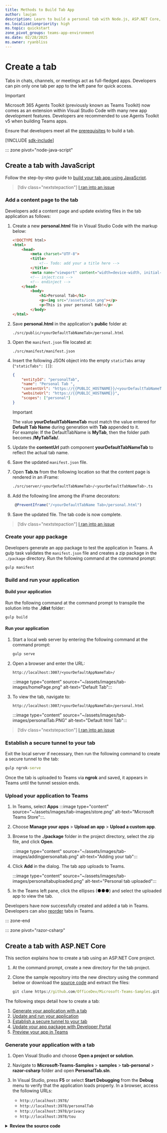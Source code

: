 ```yaml
---
title: Methods to Build Tab App
author: laujan
description: Learn to build a personal tab with Node.js, ASP.NET Core, or ASP.NET Core MVC, extending it to support group chats, channels, meetings, and offline access.
ms.localizationpriority: high
ms.topic: quickstart
zone_pivot_groups: teams-app-environment
ms.date: 02/28/2025
ms.owner: ryanbliss
---
```


# Create a tab

Tabs in chats, channels, or meetings act as full-fledged apps. Developers can pin only one tab per app to the left pane for quick access.

> [!IMPORTANT]
>
> Microsoft 365 Agents Toolkit (previously known as Teams Toolkit) now comes as an extension within Visual Studio Code with many new app development features. Developers are recommended to use Agents Toolkit v5 when building Teams apps.

Ensure that developers meet all the [prerequisites](~/tabs/how-to/tab-requirements.md) to build a tab.

[!INCLUDE [sdk-include](~/includes/sdk-include.md)]

::: zone pivot="node-java-script"

## Create a tab with JavaScript

Follow the step-by-step guide to [build your tab app using JavaScript](../../sbs-gs-javascript.yml).

<!--
1. At the command prompt, install the [Yeoman](https://yeoman.io/) and [gulp-cli](https://www.npmjs.com/package/gulp-cli) packages by entering the following command after installing Node.js:

    ```cmd
    npm install yo gulp-cli --global
    ```

1. At the command prompt, install the Microsoft Teams app generator by entering the following command:

    ```cmd
    npm install generator-teams --global
    ```

The following steps explain how to create a tab:

1. [Generate your application with a tab](#generate-your-application-with-a-tab)
1. [Add a content page to the tab](#add-a-content-page-to-the-tab)
1. [Create your app package](#create-your-app-package)
1. [Build and run your application](#build-and-run-your-application)
1. [Establish a secure tunnel to your tab](#establish-a-secure-tunnel-to-your-tab)
1. [Upload your application to Teams](#upload-your-application-to-teams)

### Generate your application with a tab

1. At the command prompt, create a new directory for the tab.

1. In the new directory, run the Teams app generator with:

    ```cmd
    yo teams
    ```

1. Provide values to the prompted questions. The generator uses these answers to update the `manifest.json` file.

    :::image type="content" source="~/assets/images/tab-images/teamsTabScreenshot.PNG" alt-text="Teams generator":::

    <details>
    <summary><b>Series of questions to update your manifest.json file</b></summary>

    * **What is your solution name?**

      The solution name sets the project name. Developers can accept the suggested name by selecting **Enter**.

    * **Where do you want to place the files?**

      Developers are already in the project directory. Select **Enter**.

    * **Title of your Microsoft Teams app project?**

      This sets the app package name and appears in the manifest and description. Developers can enter a custom title or press **Enter** to accept the default.

    * **Your (company) name? (max 32 characters)**

      This name appears in the manifest. Enter a company name or press **Enter** to accept the default.

    * **Which manifest version would you like to use?**

      Developers select the default schema.

    * **Quick scaffolding? (Y/n)**

      The default is yes; developers can enter **n** to specify a Microsoft Partner ID.

    * **Enter your Microsoft Partner Id, if you've one? (Leave blank to skip)**

      This field is optional and used only when already part of the [Microsoft Cloud Partner Program](https://partner.microsoft.com).

    * **What do you want to add to your project?**

      Select **( * ) A Tab**.

    * **The URL where you will host this solution?**

      The generator suggests an Azure website URL by default. For local testing, the URL need not be valid.

    * **Would you like show a loading indicator when your app/tab loads?**

      Choose not to include a loading indicator. Press **n** when prompted.

    * **Would you like personal apps to be rendered without a tab header-bar?**

      Choose not to remove the tab header-bar. Press **n** for the default.

    * **Would you like to include Test framework and initial tests? (y/N)**

      Developers choose no by pressing **n**.

    * **Would you like to include ESLint support? (y/N)**

      Choose no by pressing **n**.

    * **Would you like to use Azure Applications Insights for telemetry? (y/N)**

      Choose no by pressing **n**.

    * **Default Tab Name (max 16 characters)?**

      Provide a name for the tab. This value is used throughout the project as a file or URL path component.

    * **What kind of Tab would you like to create?**

      Use the arrow keys to select **Personal (static)**.

    * **Do you require Microsoft Entra Single-Sign-On support for the tab?**

      Choose not to include Microsoft Entra Single-Sign-On support by entering **n**.
    > [!NOTE]
    > In a tab, the home page appears only when the user navigates back using the back button. The tab does not retain previous state by design.
    </details>

-->

> [!div class="nextstepaction"]
> [I ran into an issue](https://github.com/MicrosoftDocs/msteams-docs/issues/new?template=Doc-Feedback.yaml&title=%5BI+ran+into+an+Issue%5D+Create+a+tab+with+JavaScript&author=%40laujan&pageUrl=https%3A%2F%2Flearn.microsoft.com%2Fen-us%2Fmicrosoftteams%2Fplatform%2Ftabs%2Fhow-to%2Fcreate-personal-tab%3Ftabs%3Dvs%26pivots%3Dnode-java-script%23create-a-tab-with-javascript&contentSourceUrl=https%3A%2F%2Fgithub.com%2FMicrosoftDocs%2Fmsteams-docs%2Fblob%2Fmain%2Fmsteams-platform%2Ftabs%2Fhow-to%2Fcreate-personal-tab.md&platformId=7b2eedc9-c3ef-d30c-e8e1-e6d80e341b11&documentVersionIndependentId=6d43a761-19e0-541e-ba06-170099411ac1&metadata=*+ID%3A+61f5ca59-ab3e-b7ef-d3bc-55a88a362abf+%0A*+Service%3A+**msteams**)

### Add a content page to the tab

Developers add a content page and update existing files in the tab application as follows:

1. Create a new **personal.html** file in Visual Studio Code with the markup below:

    ```html
    <!DOCTYPE html>
    <html>
        <head>
            <meta charset="UTF-8">
            <title>
                <!-- Todo: add your a title here -->
            </title>
            <meta name="viewport" content="width=device-width, initial-scale=1.0">
            <!-- inject:css -->
            <!-- endinject -->
        </head>
            <body>
                <h1>Personal Tab</h1>
                <p><img src="/assets/icon.png"></p>
                <p>This is your personal tab!</p>
            </body>
    </html>
    ```

1. Save **personal.html** in the application's **public** folder at:

    ```
    ./src/public/<yourDefaultTabNameTab>/personal.html
    ```

1. Open the `manifest.json` file located at:

    ```
    ./src/manifest/manifest.json
    ```

1. Insert the following JSON object into the empty `staticTabs` array (`"staticTabs": []`):

    ```json
    {
        "entityId": "personalTab",
        "name": "Personal Tab ",
        "contentUrl": "https://{{PUBLIC_HOSTNAME}}/<yourDefaultTabNameTab>/personal.html",
        "websiteUrl": "https://{{PUBLIC_HOSTNAME}}",
        "scopes": ["personal"]
    }
    ```

    > [!IMPORTANT]
    > The value **yourDefaultTabNameTab** must match the value entered for **Default Tab Name** during generation with **Tab** appended to it.  
    > For example: If the DefaultTabName is **MyTab**, then the folder path becomes **/MyTabTab/**.

1. Update the **contentUrl** path component **yourDefaultTabNameTab** to reflect the actual tab name.

1. Save the updated `manifest.json` file.

1. Open **Tab.ts** from the following location so that the content page is rendered in an iFrame:

    ```bash
    ./src/server/<yourDefaultTabNameTab>/<yourDefaultTabNameTab>.ts
    ```

1. Add the following line among the iFrame decorators:

    ```typescript
     @PreventIframe("/<yourDefaultTabName Tab>/personal.html")
    ```

1. Save the updated file. The tab code is now complete.

> [!div class="nextstepaction"]
> [I ran into an issue](https://github.com/MicrosoftDocs/msteams-docs/issues/new?template=Doc-Feedback.yaml&title=%5BI+ran+into+an+issue%5D+Add+a+content+page+to+the+tab&author=%40laujan&pageUrl=https%3A%2F%2Flearn.microsoft.com%2Fen-us%2Fmicrosoftteams%2Fplatform%2Ftabs%2Fhow-to%2Fcreate-personal-tab%3Fbranch%3Dpr-en-us-12027%26tabs%3Dvs%26pivots%3Dnode-java-script%23add-a-content-page-to-the-tab&contentSourceUrl=https%3A%2F%2Fgithub.com%2FMicrosoftDocs%2Fmsteams-docs%2Fblob%2Fmain%2Fmsteams-platform%2Ftabs%2Fhow-to%2Fcreate-personal-tab.md&platformId=7b2eedc9-c3ef-d30c-e8e1-e6d80e341b11&documentVersionIndependentId=6d43a761-19e0-541e-ba06-170099411ac1&metadata=*+ID%3A+61f5ca59-ab3e-b7ef-d3bc-55a88a362abf+%0A*+Service%3A+**msteams**)

### Create your app package

Developers generate an app package to test the application in Teams. A gulp task validates the `manifest.json` file and creates a zip package in the `./package` directory. Run the following command at the command prompt:

    gulp manifest

### Build and run your application

#### Build your application

Run the following command at the command prompt to transpile the solution into the **./dist** folder:

```cmd
gulp build
```

#### Run your application

1. Start a local web server by entering the following command at the command prompt:

    ```cmd
    gulp serve
    ```

1. Open a browser and enter the URL:

    ```
    http://localhost:3007/<yourDefaultAppNameTab>/
    ```

    :::image type="content" source="~/assets/images/tab-images/homePage.png" alt-text="Default Tab":::

1. To view the tab, navigate to:

    ```
    http://localhost:3007/<yourDefaultAppNameTab>/personal.html
    ```

    :::image type="content" source="~/assets/images/tab-images/personalTab.PNG" alt-text="Default html Tab":::

> [!div class="nextstepaction"]
> [I ran into an issue](https://github.com/MicrosoftDocs/msteams-docs/issues/new?template=Doc-Feedback.yaml&title=%5BI+ran+into+an+issue%5D+Build+and+run+your+application&author=%40laujan&pageUrl=https%3A%2F%2Flearn.microsoft.com%2Fen-us%2Fmicrosoftteams%2Fplatform%2Ftabs%2Fhow-to%2Fcreate-personal-tab%3Fbranch%3Dpr-en-us-12027%26tabs%3Dvs%26pivots%3Dnode-java-script%23build-and-run-your-application&contentSourceUrl=https%3A%2F%2Fgithub.com%2FMicrosoftDocs%2Fmsteams-docs%2Fblob%2Fmain%2Fmsteams-platform%2Ftabs%2Fhow-to%2Fcreate-personal-tab.md&platformId=7b2eedc9-c3ef-d30c-e8e1-e6d80e341b11&documentVersionIndependentId=6d43a761-19e0-541e-ba06-170099411ac1&metadata=*+ID%3A+61f5ca59-ab3e-b7ef-d3bc-55a88a362abf+%0A*+Service%3A+**msteams**)

### Establish a secure tunnel to your tab

Exit the local server if necessary, then run the following command to create a secure tunnel to the tab:

```cmd
gulp ngrok-serve
```

Once the tab is uploaded to Teams via **ngrok** and saved, it appears in Teams until the tunnel session ends.

### Upload your application to Teams

1. In Teams, select **Apps**  :::image type="content" source="~/assets/images/tab-images/store.png" alt-text="Microsoft Teams Store":::.
1. Choose **Manage your apps** > **Upload an app** > **Upload a custom app**.
1. Browse to the **./package** folder in the project directory, select the zip file, and click **Open**.

    :::image type="content" source="~/assets/images/tab-images/addingpersonaltab.png" alt-text="Adding your tab":::

1. Click **Add** in the dialog. The tab app uploads to Teams.

    :::image type="content" source="~/assets/images/tab-images/personaltabuploaded.png" alt-text="Personal tab uploaded":::

1. In the Teams left pane, click the ellipses (&#x25CF;&#x25CF;&#x25CF;) and select the uploaded app to view the tab.

Developers have now successfully created and added a tab in Teams. Developers can also [reorder](#reorder-tabs) tabs in Teams.

::: zone-end

::: zone pivot="razor-csharp"

## Create a tab with ASP.NET Core

This section explains how to create a tab using an ASP.NET Core project.

1. At the command prompt, create a new directory for the tab project.

1. Clone the sample repository into the new directory using the command below or download the [source code](https://github.com/OfficeDev/Microsoft-Teams-Samples) and extract the files:

    ```cmd
    git clone https://github.com/OfficeDev/Microsoft-Teams-Samples.git
    ```

The following steps detail how to create a tab:

1. [Generate your application with a tab](#generate-your-application-with-a-tab-1)
1. [Update and run your application](#update-and-run-your-application)
1. [Establish a secure tunnel to your tab](#establish-a-secure-tunnel-to-your-tab-1)
1. [Update your app package with Developer Portal](#update-your-app-package-with-developer-portal)
1. [Preview your app in Teams](#preview-your-app-in-teams)

### Generate your application with a tab

1. Open Visual Studio and choose **Open a project or solution**.

1. Navigate to **Microsoft-Teams-Samples** > **samples** > **tab-personal** > **razor-csharp** folder and open **PersonalTab.sln**.

1. In Visual Studio, press **F5** or select **Start Debugging** from the **Debug** menu to verify that the application loads properly. In a browser, access the following URLs:

    * `http://localhost:3978/`
    * `http://localhost:3978/personalTab`
    * `http://localhost:3978/privacy`
    * `http://localhost:3978/tou`

<details>
<summary><b>Review the source code</b></summary>

#### Startup.cs

The project starts from an ASP.NET Core 3.1 empty template with the **Advanced - Configure for HTTPS** option selected. The MVC services register in the `ConfigureServices()` method using dependency injection. The template does not serve static content by default, so the static files middleware is added in the `Configure()` method as follows:

```csharp
public void ConfigureServices(IServiceCollection services)
  {
      services.AddMvc().SetCompatibilityVersion(CompatibilityVersion.Version_2_2);
  }
public void Configure(IApplicationBuilder app)
  {
    app.UseStaticFiles();
    app.UseMvc();
  }
```

#### wwwroot folder

In ASP.NET Core, the web root folder stores static files.

#### Index.cshtml

Files named **Index** serve as the default home page when a browser URL points to the site root.

#### AppManifest folder

This folder contains the required app package files:

* A full color icon (192 x 192 pixels).
* A transparent outline icon (32 x 32 pixels).
* A `manifest.json` file detailing app attributes.

These files must be zipped into an app package for uploading to Teams. Teams loads the `contentUrl` specified in the manifest and embeds it in an <iframe>.

#### .csproj

In Visual Studio Solution Explorer, right-click the project and select **Edit Project File**. The code at the file end creates and updates a zip folder when the application builds:

```xml
<PropertyGroup>
    <PostBuildEvent>powershell.exe Compress-Archive -Path \"$(ProjectDir)AppManifest\*\" -DestinationPath \"$(TargetDir)tab.zip\" -Force</PostBuildEvent>
  </PropertyGroup>

  <ItemGroup>
    <EmbeddedResource Include="AppManifest\icon-outline.png">
      <CopyToOutputDirectory>Always</CopyToOutputDirectory>
    </EmbeddedResource>
    <EmbeddedResource Include="AppManifest\icon-color.png">
      <CopyToOutputDirectory>Always</CopyToOutputDirectory>
    </EmbeddedResource>
    <EmbeddedResource Include="AppManifest\manifest.json">
      <CopyToOutputDirectory>Always</CopyToOutputDirectory>
    </EmbeddedResource>
  </ItemGroup>
```

</details>

> [!div class="nextstepaction"]
> [I ran into an issue](https://github.com/MicrosoftDocs/msteams-docs/issues/new?template=Doc-Feedback.yaml&title=%5BI+ran+into+an+issue%5D+Generate+your+application+with+a+tab&pageUrl=https%3A%2F%2Flearn.microsoft.com%2Fen-us%2Fmicrosoftteams%2Fplatform%2Ftabs%2Fhow-to%2Fcreate-personal-tab%3Ftabs%3Dvs%26pivots%3Drazor-csharp%23generate-your-application-with-a-tab-1&contentSourceUrl=https%3A%2F%2Fgithub.com%2FMicrosoftDocs%2Fmsteams-docs%2Fblob%2Fmain%2Fmsteams-platform%2Ftabs%2Fhow-to%2Fcreate-personal-tab.md&documentVersionIndependentId=6d43a761-19e0-541e-ba06-170099411ac1&author=surbhigupta&platformId=7b2eedc9-c3ef-d30c-e8e1-e6d80e341b11&metadata=*%2BID%253A%2Be473e1f3-69f5-bcfa-bcab-54b098b59c80%2B%250A*%2BService%253A%2B**msteams**)

### Update and run your application

1. In Visual Studio Solution Explorer, navigate to the **Pages** > **Shared** folder and open **_Layout.cshtml**. Add the following lines within the `<head>` tags:

    ```HTML
    <script src="https://ajax.aspnetcdn.com/ajax/jQuery/jquery-3.4.1.min.js"></script>
    <script src="https://res.cdn.office.net/teams-js/2.0.0/js/MicrosoftTeams.min.js" integrity="sha384-QtTBFeFlfRDZBfwHJHYQp7MdLJ2C3sfAEB1Qpy+YblvjavBye+q87TELpTnvlXw4" crossorigin="anonymous"></script>
    ```

1. Open **PersonalTab.cshtml** from the **Pages** folder and add `microsoftTeams.app.initialize()` within the `<script>` tags.

1. Save all changes.

1. Press **F5** or select **Start Debugging** from the **Debug** menu in Visual Studio.

> [!div class="nextstepaction"]
> [I ran into an issue](https://github.com/MicrosoftDocs/msteams-docs/issues/new?template=Doc-Feedback.yaml&title=%5BI+ran+into+an+issue%5D+Update+and+run+your+application&pageUrl=https%3A%2F%2Flearn.microsoft.com%2Fen-us%2Fmicrosoftteams%2Fplatform%2Ftabs%2Fhow-to%2Fcreate-personal-tab%3Ftabs%3Dvs%26pivots%3Drazor-csharp%23update-and-run-your-application&contentSourceUrl=https%3A%2F%2Fgithub.com%2FMicrosoftDocs%2Fmsteams-docs%2Fblob%2Fmain%2Fmsteams-platform%2Ftabs%2Fhow-to%2Fcreate-personal-tab.md&documentVersionIndependentId=6d43a761-19e0-541e-ba06-170099411ac1&author=surbhigupta&platformId=7b2eedc9-c3ef-d30c-e8e1-e6d80e341b11&metadata=*%2BID%253A%2Be473e1f3-69f5-bcfa-bcab-54b098b59c80%2B%250A*%2BService%253A%2B**msteams**)

### Establish a secure tunnel to your tab

In the project root, run the following command to set up a secure tunnel:

```cmd
ngrok http 3978 --host-header=localhost
```

### Update your app package with Developer Portal

1. Visit [**Developer portal**](https://dev.teams.microsoft.com/home).

1. Under **Apps**, select **Import app**.

1. The app package is named `tab.zip` and is located at:

    ```
    /bin/Debug/netcoreapp3.1/tab.zip
    ```

1. Select `tab.zip` and open it in Developer Portal.

1. A default **App ID** populates under **Basic information**.

1. Enter a Short and Long description in **Descriptions**.

1. Under **Developer Information**, fill in the required details. For **Website (must be a valid HTTPS URL)**, supply the ngrok HTTPS URL.

1. In **App URLs**, update the Privacy policy to `https://<yourngrokurl>/privacy` and Terms of use to `https://<yourngrokurl>/tou`, then click **Save**.

1. Under **App features**, select **Personal app** > **Create your first personal app tab**. Enter the tab name and update the **Content URL** with `https://<yourngrokurl>/personalTab`. Leave the Website URL blank, select **Context** as personalTab from the dropdown, and confirm.

1. Click **Save**.

1. In the Domains section, include the ngrok URL without the HTTPS prefix (i.e. `<yourngrokurl>.ngrok.io`).

> [!div class="nextstepaction"]
> [I ran into an issue](https://github.com/MicrosoftDocs/msteams-docs/issues/new?template=Doc-Feedback.yaml&title=%5BI+ran+into+an+issue%5D+Update+your+app+package+with+Developer+Portal&pageUrl=https%3A%2F%2Flearn.microsoft.com%2Fen-us%2Fmicrosoftteams%2Fplatform%2Ftabs%2Fhow-to%2Fcreate-personal-tab%3Ftabs%3Dvs%26pivots%3Drazor-csharp%23update-your-app-package-with-developer-portal&contentSourceUrl=https%3A%2F%2Fgithub.com%2FMicrosoftDocs%2Fmsteams-docs%2Fblob%2Fmain%2Fmsteams-platform%2Ftabs%2Fhow-to%2Fcreate-personal-tab.md&documentVersionIndependentId=6d43a761-19e0-541e-ba06-170099411ac1&author=surbhigupta&platformId=7b2eedc9-c3ef-d30c-e8e1-e6d80e341b11&metadata=*%2BID%253A%2Be473e1f3-69f5-bcfa-bcab-54b098b59c80%2B%250A*%2BService%253A%2B**msteams**)

### Preview your app in Teams

1. In Developer Portal, select **Preview in Teams**. Developer Portal confirms that the custom app has uploaded successfully, and the app's **Add** page appears in Teams.

1. Click **Add** to load the tab in Teams. The tab becomes available in Teams.

    :::image type="content" source="~/assets/images/tab-images/personaltabaspnetuploaded.png" alt-text="Default Tab":::

Developers have now built and deployed a Teams tab with ASP.NET Core.

::: zone-end

::: zone pivot="mvc-csharp"

## Create a tab with ASP.NET Core MVC

This section explains how to build a tab using an ASP.NET Core MVC project.

1. At the command prompt, create a new directory for the tab project.

1. Clone the sample repository into the new directory using the command below or download the [source code](https://github.com/OfficeDev/Microsoft-Teams-Samples) and extract the files:

    ```cmd
    git clone https://github.com/OfficeDev/Microsoft-Teams-Samples.git
    ```

The following steps explain how to create a tab:

1. [Generate your application with a tab](#generate-your-application-with-a-tab)
1. [Update and run application](#update-and-run-your-application-1)
1. [Establish a secure tunnel to your tab](#establish-a-secure-tunnel-to-your-tab-2)
1. [Update your app package with Developer Portal](#update-your-app-package-with-developer-portal-1)
1. [Preview your app in Teams](#preview-your-app-in-teams-1)

### Generate your application with a tab

1. Open Visual Studio and choose **Open a project or solution**.

1. Navigate to **Microsoft-Teams-Samples** > **samples** > **tab-personal** > **mvc-csharp** folder and open **PersonalTabMVC.sln**.

1. In Visual Studio, press **F5** or select **Start Debugging** from the **Debug** menu to ensure the application loads properly. Access the following URLs in a browser:

    * `http://localhost:3978`
    * `http://localhost:3978/personalTab`
    * `http://localhost:3978/privacy`
    * `http://localhost:3978/tou`

<details>
<summary><b>Review the source code</b></summary>

#### Startup.cs

This ASP.NET Core project starts from an empty template with HTTPS configured. The MVC services register in the `ConfigureServices()` method by dependency injection. Static files are made available by adding middleware in the `Configure()` method:

``` csharp
public void ConfigureServices(IServiceCollection services)
  {
    services.AddMvc().SetCompatibilityVersion(CompatibilityVersion.Version_2_2);
  }
public void Configure(IApplicationBuilder app)
  {
    app.UseStaticFiles();
    app.UseMvc();
  }
```

#### wwwroot folder

ASP.NET Core uses the **wwwroot** folder for static files.

#### AppManifest folder

This folder contains the required packaging files for the app:

* A full color icon (192 x 192 pixels).
* A transparent outline icon (32 x 32 pixels).
* A `manifest.json` file with app metadata.

These files are zipped for uploading the tab to Teams. Teams loads the `contentUrl` from the manifest within an iFrame.

#### .csproj

Within Visual Studio Solution Explorer, right-click the project and select **Edit Project File**. The following code creates and updates the zip package during the build:

``` xml
<PropertyGroup>
    <PostBuildEvent>powershell.exe Compress-Archive -Path \"$(ProjectDir)AppManifest\*\" -DestinationPath \"$(TargetDir)tab.zip\" -Force</PostBuildEvent>
  </PropertyGroup>

  <ItemGroup>
    <EmbeddedResource Include="AppManifest\icon-outline.png">
      <CopyToOutputDirectory>Always</CopyToOutputDirectory>
    </EmbeddedResource>
    <EmbeddedResource Include="AppManifest\icon-color.png">
      <CopyToOutputDirectory>Always</CopyToOutputDirectory>
    </EmbeddedResource>
    <EmbeddedResource Include="AppManifest\manifest.json">
      <CopyToOutputDirectory>Always</CopyToOutputDirectory>
    </EmbeddedResource>
  </ItemGroup>
```

#### Models

The file **PersonalTab.cs** contains a message object and methods that are called from **PersonalTabController** when a button is clicked in the **PersonalTab** view.

#### Views

Views manage the user interface:

* Home: ASP.NET Core uses files named **Index** as the default home page.
* Shared: The partial view **_Layout.cshtml** provides the overall page structure and references the Teams Library.

#### Controllers

Controllers use the `ViewBag` to pass values dynamically to the Views.

</details>

> [!div class="nextstepaction"]
> [I ran into an issue](https://github.com/MicrosoftDocs/msteams-docs/issues/new?template=Doc-Feedback.yaml&title=%5BI+ran+into+an+issue%5D+Generate+your+application+with+a+tab&pageUrl=https%3A%2F%2Flearn.microsoft.com%2Fen-us%2Fmicrosoftteams%2Fplatform%2Ftabs%2Fhow-to%2Fcreate-personal-tab%3Ftabs%3Dvs%26pivots%3Drazor-csharp%23generate-your-application-with-a-tab&contentSourceUrl=https%3A%2F%2Fgithub.com%2FMicrosoftDocs%2Fmsteams-docs%2Fblob%2Fmain%2Fmsteams-platform%2Ftabs%2Fhow-to%2Fcreate-personal-tab.md&documentVersionIndependentId=6d43a761-19e0-541e-ba06-170099411ac1&author=surbhigupta&platformId=7b2eedc9-c3ef-d30c-e8e1-e6d80e341b11&metadata=*%2BID%253A%2Be473e1f3-69f5-bcfa-bcab-54b098b59c80%2B%250A*%2BService%253A%2B**msteams**)

### Update and run your application

1. In Visual Studio Solution Explorer, navigate to **Views** > **Shared** folder and open **_Layout.cshtml**. Add the following lines within the `<head>` tags:

    ```HTML
    <script src="https://ajax.aspnetcdn.com/ajax/jQuery/jquery-3.4.1.min.js"></script>
    <script src="https://res.cdn.office.net/teams-js/2.0.0/js/MicrosoftTeams.min.js" integrity="sha384-QtTBFeFlfRDZBfwHJHYQp7MdLJ2C3sfAEB1Qpy+YblvjavBye+q87TELpTnvlXw4" crossorigin="anonymous"></script>
    ```

1. Open **PersonalTab.cshtml** from the **Views** > **PersonalTab** folder and insert `microsoftTeams.app.initialize()` inside the `<script>` tags.

1. Save all changes.

1. Press **F5** or select **Start Debugging** from the **Debug** menu to launch the app.

> [!div class="nextstepaction"]
> [I ran into an issue](https://github.com/MicrosoftDocs/msteams-docs/issues/new?template=Doc-Feedback.yaml&title=%5BI+ran+into+an+issue%5D+Update+and+run+your+application&pageUrl=https%3A%2F%2Flearn.microsoft.com%2Fen-us%2Fmicrosoftteams%2Fplatform%2Ftabs%2Fhow-to%2Fcreate-personal-tab%3Ftabs%3Dvs%26pivots%3Drazor-csharp%23update-and-run-your-application&contentSourceUrl=https%3A%2F%2Fgithub.com%2FMicrosoftDocs%2Fmsteams-docs%2Fblob%2Fmain%2Fmsteams-platform%2Ftabs%2Fhow-to%2Fcreate-personal-tab.md&documentVersionIndependentId=6d43a761-19e0-541e-ba06-170099411ac1&author=surbhigupta&platformId=7b2eedc9-c3ef-d30c-e8e1-e6d80e341b11&metadata=*%2BID%253A%2Be473e1f3-69f5-bcfa-bcab-54b098b59c80%2B%250A*%2BService%253A%2B**msteams**)

### Establish a secure tunnel to your tab

In the project root, run the command below to create a secure tunnel:

```cmd
ngrok http 3978 --host-header=localhost
```

### Update your app package with Developer Portal

1. Visit [**Developer portal**](https://dev.teams.microsoft.com/home).

1. Under **Apps**, select **Import app**.

1. The app package file is **tab.zip** and is located at:

    ```
    /bin/Debug/netcoreapp3.1/tab.zip
    ```

1. Select **tab.zip** and open it in Developer Portal.

1. A default **App ID** appears in the **Basic information** section.

1. Enter Short and Long descriptions under **Descriptions**.

1. Under **Developer information**, fill in the required details. For the **Website (must be a valid HTTPS URL)** field, enter the ngrok HTTPS URL.

1. In **App URLs**, update the Privacy policy to `https://<yourngrokurl>/privacy` and Terms of use to `https://<yourngrokurl>/tou`, then click **Save**.

1. Under **App features**, select **Personal app** > **Create your first personal app tab**. Enter the tab name and update the **Content URL** with `https://<yourngrokurl>/personalTab`. Leave the Website URL blank, select **Context** as personalTab from the dropdown, and confirm.

1. Click **Save**.

1. In the Domains section, include the ngrok URL without the HTTPS prefix (i.e. `<yourngrokurl>.ngrok.io`).

> [!div class="nextstepaction"]
> [I ran into an issue](https://github.com/MicrosoftDocs/msteams-docs/issues/new?template=Doc-Feedback.yaml&title=%5BI+ran+into+an+issue%5D+Update+your+app+package+with+Developer+Portal&pageUrl=https%3A%2F%2Flearn.microsoft.com%2Fen-us%2Fmicrosoftteams%2Fplatform%2Ftabs%2Fhow-to%2Fcreate-personal-tab%3Ftabs%3Dvs%26pivots%3Dmvc-csharp%23update-your-app-package-with-developer-portal-1&contentSourceUrl=https%3A%2F%2Fgithub.com%2FMicrosoftDocs%2Fmsteams-docs%2Fblob%2Fmain%2Fmsteams-platform%2Ftabs%2Fhow-to%2Fcreate-personal-tab.md&documentVersionIndependentId=6d43a761-19e0-541e-ba06-170099411ac1&author=surbhigupta&platformId=7b2eedc9-c3ef-d30c-e8e1-e6d80e341b11&metadata=*%2BID%253A%2Be473e1f3-69f5-bcfa-bcab-54b098b59c80%2B%250A*%2BService%253A%2B**msteams**)

### Preview your app in Teams

1. In Developer Portal, select **Preview in Teams**. Developer Portal confirms that the custom app uploaded successfully. The **Add** page appears.

1. Click **Add** to load the app in Teams.

1. Choose **Open** to launch the tab in personal scope.

    :::image type="content" source="~/assets/images/tab-images/personaltabaspnetmvccoreuploaded.png" alt-text="Personal tab":::
  
Developers have now built and deployed a Teams tab with ASP.NET Core MVC. They can also [reorder](#reorder-tabs) tabs in Teams.

::: zone-end

::: zone pivot="blazor-app"

Blazor lets developers build interactive web UIs using C# instead of JavaScript. This method shows how to create a tab app and a bot app with Blazor using the latest version of Visual Studio.

:::image type="content" source="~/assets/images/toolkit-v2/blazor/your-blazor-helloworld-app.png" alt-text="Screenshot of the Blazor app displaying the tab, Bot, and Message Extension output after the step-by-step Blazor guide is successfully completed.":::

> [!NOTE]
> Agents Toolkit does not support the message extension capability.

Below is a list of essential tools for building and deploying the app:

| &nbsp;    | Install   | For using... |
| --- | --- | --- |
| **Required** | &nbsp; | &nbsp; |
| &nbsp; | [Visual Studio version 17.2.0 preview 2.1](https://visualstudio.microsoft.com/thank-you-downloading-visual-studio/?sku=enterprise&ch=pre&rel=17)|  Select Visual Studio Enterprise 2022 Preview (version 17.2.0 preview 2.1). |
| &nbsp; | [Microsoft Teams](https://www.microsoft.com/microsoft-teams/download-app) | Microsoft Teams facilitates collaboration through chat, meetings, and calls in one place. |
| &nbsp; | [Microsoft Edge](https://www.microsoft.com/edge/) (recommended) or [Google Chrome](https://www.google.com/chrome/) | Use a browser with developer tools. |

## Prepare development environment

After installing the required tools, set up the development environment for a smooth experience.

### Install Agents Toolkit

Agents Toolkit simplifies the development process. It provisions and deploys cloud resources, publishes the app to Teams Store, and simplifies many tasks. Developers can use Agents Toolkit with Visual Studio or as a Command Line Interface.

# [Latest version of the Visual Studio](#tab/vs)

Developers can use the latest Visual Studio to develop Teams apps with Blazor Server in .NET.

To install the Agents Toolkit extension:

1. Download the latest Visual Studio.

1. Open the Visual Studio installer file from the download folder.

1. In Visual Studio Installer, click **Continue** to start the installation.

    :::image type="content" source="../../assets/images/toolkit-v2/blazor/visual-studio-installer.PNG" alt-text="Screenshot of Visual Studio Installer with continue options highlighted in red.":::

1. Under **Workloads**, select **ASP.NET and web development**.

1. Under **Installation details**, select **Microsoft 365 Agents Toolkit**.

1. Click **Install**.

    :::image type="content" source="../../assets/images/toolkit-v2/blazor-vs-preview2/vs.install.PNG" alt-text="Screenshot of Visual Studio Enterprise Preview with Asp.NET, web development, and Microsoft Teams development tools options highlighted in red.":::

Developers complete the Visual Studio installation in a few minutes.

> [!div class="nextstepaction"]
> [I ran into an issue](https://github.com/MicrosoftDocs/msteams-docs/issues/new?template=Doc-Feedback.yaml&title=%5BI+ran+into+an+issue%5D+Install+Microsoft+Agents+Toolkit+-+Latest+version+of+the+Visual+Studio&pageUrl=https%3A%2F%2Flearn.microsoft.com%2Fen-us%2Fmicrosoftteams%2Fplatform%2Ftabs%2Fhow-to%2Fcreate-personal-tab%3Ftabs%3Dvs%26pivots%3Dblazor-app%23install-microsoft-agents-toolkit&contentSourceUrl=https%3A%2F%2Fgithub.com%2FMicrosoftDocs%2Fmsteams-docs%2Fblob%2Fmain%2Fmsteams-platform%2Ftabs%2Fhow-to%2Fcreate-personal-tab.md%23latest-version-of-the-visual-studio&documentVersionIndependentId=6d43a761-19e0-541e-ba06-170099411ac1&author=surbhigupta&platformId=7b2eedc9-c3ef-d30c-e8e1-e6d80e341b11&metadata=*%2BID%253A%2Be473e1f3-69f5-bcfa-bcab-54b098b59c80%2B%250A*%2BService%253A%2B**msteams**)

# [Command line](#tab/cli)

To install Microsoft 365 Agents Toolkit CLI (previously known as TeamsFx CLI), run the following command using npm:

``` bash
npm install -g @microsoft/teamsfx-cli
```

If required by the system configuration, run the command with elevated permissions:

``` bash
sudo npm install -g --unsafe-perm @microsoft/teamsfx-cli
```

Ensure that the npm global cache is added to the PATH. This addition is typically handled by the Node.js installer.

Developers use the CLI with the `atk` command. Verify it by running:

    atk -h

> [!CAUTION]
> To run TeamsFx in PowerShell terminals, developers must enable the remote signed execution policy.

---

## Set up your Teams development tenant

A tenant serves as a container for an organization in Teams, where chats, file sharing, and meetings occur. It is also where the custom app is uploaded and tested. Verify that a tenant setup exists for development.

### Enable custom app upload

After creating the app, developers need to load the app in Teams without distributing it. This process is known as custom app upload. Sign in to a Microsoft 365 account to access this feature.

To verify if a custom app upload is allowed:

1. In the Teams client, click **Apps**.
1. Click **Manage your apps**.
1. Click **Upload an app**. If the **Upload a custom app** option is visible, custom app upload is enabled.

    :::image type="content" source="../../assets/images/toolkit-v2/blazor/upload-custom-app.PNG" alt-text="Screenshot showing the option to upload a custom app in Teams.":::

    > [!NOTE]
    > Contact the Teams administrator if the custom app upload option is missing.

### Create a free Teams developer tenant (optional)

If a Teams developer account is not available, obtain one for free by joining the Microsoft 365 developer program:

1. Visit the [Microsoft 365 developer program](https://developer.microsoft.com/microsoft-365/dev-program).
1. Click **Join Now** and follow the instructions.
1. On the welcome screen, click **Set up E5 subscription**.
1. Create an administrator account. After setup, a screen displays the new subscription.

    :::image type="content" source="../../assets/images/build-your-first-app/dev-program-subscription.PNG" alt-text="Screenshot of Microsoft 365 Developer Program displaying developer subscriptions.":::

1. Sign in to Teams using the new administrator account and verify that the **Upload a custom app** option is available.

## Get a free Azure account

To host the app or access Azure resources, developers must have an Azure subscription. [Create a free account](https://azure.microsoft.com/free/) before starting.

Developers now have all required tools and account configurations to start building the app.

## Create project workspace for your tab app

Begin Teams app development by creating the first app with tab capabilities.

:::image type="content" source="~/assets/images/toolkit-v2/blazor/your-blazor-helloworld-app1.png" alt-text="Screenshot of Blazor app showing the final output of the tab app after following the guide.":::

This tutorial guides developers through creating, running, and deploying a Teams app using .NET/Blazor.

In this page, developers learn:

1. [How to set up a new tab project with Agents Toolkit](#create-your-tab-project)
1. [About the directory structure of the app](#take-a-tour-of-the-source-code-for-teams-tab-app)

## Create your tab project

Use Agents Toolkit to create the first tab project. The toolkit guides developers through configuring the new Teams app project via a series of pages:

1. The **Create a new project** page lets developers select the project type.
1. The **Configure your new project** page accepts project details.
1. The **Create a new Teams application** page lets developers select Teams app capabilities.

**To create the tab project workspace**

1. Open the latest Visual Studio.

1. Select **Create a new project**.

   :::image type="content" source="../../assets/images/toolkit-v2/blazor/vs-select-project.png" alt-text="Screenshot of Visual Studio showing the Create a new project option highlighted in red for Blazor apps.":::

   The **Create a new project** page appears.

1. Set the project type and details:

   1. Search for **Microsoft 365** in the templates dropdown list.  
   1. Select **Microsoft 365 Agents** as the template.
   1. Click **Next**.

      :::image type="content" source="../../assets/images/toolkit-v2/blazor/vs-select-teams-app.png" alt-text="Screenshot of the Create a new project page with the Next option highlighted in red for Blazor app creation." lightbox="../../assets/images/toolkit-v2/blazor/vs-select-teams-app.png":::

      The **Configure your new project** page appears.

1. Configure the new project details:

   1. Enter a suitable project name.

      > [!NOTE]
      > The project name is automatically used as the solution name. The solution name can be changed independently without affecting the project name.

   1. Select the folder where the project workspace will be created.
   1. Optionally, enter a different solution name.
   1. Choose whether to save the project and solution in the same folder. For this tutorial, this option is not required.
   1. Click **Create**.

      :::image type="content" source="../../assets/images/toolkit-v2/blazor-vs-preview2/configure-new-project.PNG" alt-text="Screenshot of the Configure your new project page with the Create option highlighted in red." lightbox="../../assets/images/toolkit-v2/blazor-vs-preview2/configure-new-project.PNG":::

      The **Create a new Teams application** page appears.

1. Select the Teams app feature:

   1. Choose **Tab** as the app capability.
   1. Click **Create**.

      :::image type="content" source="../../assets/images/toolkit-v2/first-tab/create-tab.png" alt-text="Screenshot of the Create a new Teams application page with Tab and Create options highlighted in red.":::

   The Teams tab app is generated within seconds.

   :::image type="content" source="../../assets/images/toolkit-v2/blazor/vs-tab-app.png" alt-text="Screenshot of Visual Studio displaying tips for getting started while building the app." lightbox="../../assets/images/toolkit-v2/blazor/vs-tab-app.png":::

   <details>
   <summary>A quick recap of creating a Teams tab app.</summary>
   Watch this short recap that illustrates the process.

   :::image type="content" source="~/assets/videos/blazorapp.gif" alt-text="Graphical representation of the process of creating a Teams tab app.":::
   </details>

> [!div class="nextstepaction"]
> [I ran into an issue](https://github.com/MicrosoftDocs/msteams-docs/issues/new?template=Doc-Feedback.yaml&title=%5BI+ran+into+an+issue%5D+Create+your+tab+project&pageUrl=https%3A%2F%2Flearn.microsoft.com%2Fen-us%2Fmicrosoftteams%2Fplatform%2Ftabs%2Fhow-to%2Fcreate-personal-tab%3Ftabs%3Dvs%26pivots%3Dblazor-app%23create-your-tab-project&contentSourceUrl=https%3A%2F%2Fgithub.com%2FMicrosoftDocs%2Fmsteams-docs%2Fblob%2Fmain%2Fmsteams-platform%2Ftabs%2Fhow-to%2Fcreate-personal-tab.md&documentVersionIndependentId=6d43a761-19e0-541e-ba06-170099411ac1&author=surbhigupta&platformId=7b2eedc9-c3ef-d30c-e8e1-e6d80e341b11&metadata=*%2BID%253A%2Be473e1f3-69f5-bcfa-bcab-54b098b59c80%2B%250A*%2BService%253A%2B**msteams**)

### Take a tour of the source code for Teams tab app

After project creation, developers find the components needed to build a basic tab app. The **Solution Explorer** pane in Visual Studio displays the project directory structure.

:::image type="content" source="../../assets/images/toolkit-v2/blazor/blazor-app-solution-explorer_1.png" alt-text="Screenshot of Solution Explorer displaying components for a basic personal app.":::

Agents Toolkit scaffolds the project based on the selected capabilities. Key elements include:

| Folder name | Contents |
| --- | --- |
| App icons | Stores app icons as PNG files in `color.png` and `outline.png`. |
| `manifest.json` | Contains the app manifest for publishing via the Developer Portal for Teams (located in `Properties/manifest.json`). |
| `BackendController.cs` | Provides a backend controller (found in `Controllers/BackendController.cs`) to assist with authentication. |
| `Pages/Tab.razor` | Contains the main tab content. |
| `TeamsFx.cs` and `JS/src/index.js` | Enable initialization and communication with the Teams host. |

Developers can add backend functionality by creating additional ASP.NET Core controllers.

## Build and run your first Teams tab app

After setting up the project workspace with Agents Toolkit, build the tab project as follows:

1. In Visual Studio, select **Project** > **Microsoft 365 Agents Toolkit** > **Select Microsoft 365 Account**.

    :::image type="content" source="../../assets/images/toolkit-v2/blazor-vs-preview2/configure-msteamsapp_1.png" alt-text="Screenshot of Visual Studio showing options under Project, Agents Toolkit, and Prepare Teams App Dependencies." lightbox="../../assets/images/toolkit-v2/blazor-vs-preview2/configure-msteamsapp_1.png":::

1. Choose your Microsoft 365 account or click **Add an account** to sign in.

    :::image type="content" source="../../assets/images/toolkit-v2/m365-account_1.PNG" alt-text="Screenshot of Microsoft 365 Account sign-in with the Continue option highlighted in red.":::

1. Press **Debug** > **Start Debugging** or click **F5** to run the app in debug mode.
    <br>
    <details>
    <summary>Learn what occurs when running the app locally in the debugger.</summary>

    Developers trigger Agents Toolkit to:

    1. Register the application with Microsoft Entra ID.
    1. Register the application for Teams upload.
    1. Start the backend locally.
    1. Launch the front-end locally.
    1. Launch Teams in a web browser with instructions to upload a custom app (via the URL registered in the manifest).

    </details>

1. Install the self-signed SSL certificate for local debugging if prompted.

    :::image type="content" source="../../assets/images/toolkit-v2/blazor-vs-preview2/ssl-prompt.png" alt-text="Screenshot of a security warning with the Yes option highlighted.":::

    Teams opens in a web browser.

1. Click **Add**.

    :::image type="content" source="../../assets/images/toolkit-v2/blazor-vs-preview2/blazor-app.png" alt-text="Screenshot of the personal tab app dialog with the Add option highlighted.":::

1. Choose **Open** to launch the app in personal scope.

    :::image type="content" source="../../assets/images/toolkit-v2/blazor-vs-preview2/blazor-app-scope.png" alt-text="Screenshot of the scope selection dialog with the Open option highlighted.":::

Congratulations! The first tab app runs locally.

    :::image type="content" source="../../assets/images/toolkit-v2/blazor-vs-preview2/app-local.png" alt-text="Screenshot confirming that the first tab app runs locally.":::

1. Navigate through the page to review user details.

1. Click **Authorize** to allow the app to retrieve user details via Microsoft Graph.

    The app requests permission to display user details.

    :::image type="content" source="../../assets/images/toolkit-v2/blazor-vs-preview2/authorize-user-info.png" alt-text="Screenshot showing the authorize option in the personal tab.":::

1. Click **Accept** to grant the app access to user details.

    :::image type="content" source="../../assets/images/toolkit-v2/blazor-vs-preview2/ms-graph-permission_1.png" alt-text="Screenshot of the permissions dialog displaying app details.":::

    The user’s photograph and details appear within the **Personal Tab**.

    :::image type="content" source="../../assets/images/toolkit-v2/blazor/tab-user-info.png" alt-text="Screenshot of the personal tab displaying user information.":::

Developers can debug as with any other web application. The app also supports hot reloading when files change.

1. Stop debugging in Visual Studio.

> [!div class="nextstepaction"]
> [I ran into an issue](https://github.com/MicrosoftDocs/msteams-docs/issues/new?template=Doc-Feedback.yaml&title=%5BI+ran+into+an+issue%5D+Build+and+run+your+first+Teams+tab+app&pageUrl=https%3A%2F%2Flearn.microsoft.com%2Fen-us%2Fmicrosoftteams%2Fplatform%2Ftabs%2Fhow-to%2Fcreate-personal-tab%3Ftabs%3Dvs%26pivots%3Dblazor-app%23build-and-run-your-first-teams-tab-app&contentSourceUrl=https%3A%2F%2Fgithub.com%2FMicrosoftDocs%2Fmsteams-docs%2Fblob%2Fmain%2Fmsteams-platform%2Ftabs%2Fhow-to%2Fcreate-personal-tab.md&platformId=7b2eedc9-c3ef-d30c-e8e1-e6d80e341b11&documentVersionIndependentId=6d43a761-19e0-541e-ba06-170099411ac1&author=surbhigupta&metadata=*%2BID%253A%2Be473e1f3-69f5-bcfa-bcab-54b098b59c80%2B%250A*%2BService%253A%2B**msteams**)

## Preview your first Teams tab app

After building and running the app locally, developers can deploy the app to Azure and preview it in Teams by following these steps:

1. [Provision the tab app in the cloud](#to-provision-your-tab-app-in-the-cloud)
1. [Deploy the tab app to the cloud](#to-deploy-your-tab-app-to-cloud)
1. [Preview the tab app in Teams](#to-preview-your-tab-app-in-teams)

The next section explains how to deploy the first tab app using Agents Toolkit.

### **To provision your tab app in the cloud**

1. In Visual Studio, select **Project** > **Microsoft 365 Agents Toolkit** > **Provision in the Cloud**.

    :::image type="content" source="../../assets/images/toolkit-v2/blazor-vs-preview2/vs-build-provision_1.png" alt-text="Screenshot of Visual Studio showing the Provision in the Cloud option highlighted." lightbox="../../assets/images/toolkit-v2/blazor-vs-preview2/vs-build-provision_1.png":::

1. In the **Provision** dialog, enter the subscription and resource group details:
   1. Choose a subscription from **Subscription name**.
   1. Select or create a resource group from **Resource group**.
   1. If creating a new resource group, select a **Region**.
   1. Click **Provision**.

    :::image type="content" source="../../assets/images/toolkit-v2/blazor-vs-preview2/select-subscription.PNG" alt-text="Screenshot of the Provision dialog with New and Provision options highlighted in red." lightbox="../../assets/images/toolkit-v2/blazor-vs-preview2/select-subscription.PNG":::

   A provision warning displays.

1. Click **Provision**.

    :::image type="content" source="../../assets/images/toolkit-v2/blazor-vs-preview2/provision-warning.PNG" alt-text="Screenshot of Agents Toolkit showing a provision warning.":::

   The resource group provisions in the cloud within a few minutes.

1. After completion, click **OK**.

    :::image type="content" source="../../assets/images/toolkit-v2/provision-complete.png" alt-text="Screenshot of Agents Toolkit showing the OK option.":::

1. Click **View Provisioned Resources** to open the Azure portal.

    :::image type="content" source="../../assets/images/toolkit-v2/blazor-vs-preview2/view-resource.PNG" alt-text="Screenshot of Agents Toolkit with View Provisioned Resources highlighted.":::

1. Sign in to the Azure portal if prompted. The provisioned resource group appears.

    :::image type="content" source="../../assets/images/toolkit-v2/blazor-vs-preview2/app-dev-rg-azure.PNG" alt-text="Screenshot of the provisioned resource group (app-dev-rg) in the Azure portal.":::

Resources have now been provisioned in the Azure portal.

> [!div class="nextstepaction"]
> [I ran into an issue](https://github.com/MicrosoftDocs/msteams-docs/issues/new?template=Doc-Feedback.yaml&title=%5BI+ran+into+an+issue%5D+To+provision+your+tab+app+in+the+cloud&pageUrl=https%3A%2F%2Flearn.microsoft.com%2Fen-us%2Fmicrosoftteams%2Fplatform%2Ftabs%2Fhow-to%2Fcreate-personal-tab%3Ftabs%3Dvs%26pivots%3Dblazor-app%23to-provision-your-tab-app-in-the-cloud&contentSourceUrl=https%3A%2F%2Fgithub.com%2FMicrosoftDocs%2Fmsteams-docs%2Fblob%2Fmain%2Fmsteams-platform%2Ftabs%2Fhow-to%2Fcreate-personal-tab.md&documentVersionIndependentId=6d43a761-19e0-541e-ba06-170099411ac1&author=surbhigupta&platformId=7b2eedc9-c3ef-d30c-e8e1-e6d80e341b11&metadata=*%2BID%253A%2Be473e1f3-69f5-bcfa-bcab-54b098b59c80%2B%250A*%2BService%253A%2B**msteams**)

#### **To deploy your tab app to cloud**

1. In Visual Studio, select **Project** > **Microsoft 365 Agents Toolkit** > **Deploy to the Cloud**.

    :::image type="content" source="../../assets/images/toolkit-v2/blazor-vs-preview2/vs-build-deploytocloud_1.png" alt-text="Screenshot of Visual Studio showing the Deploy to the Cloud option highlighted." lightbox="../../assets/images/toolkit-v2/blazor-vs-preview2/vs-build-deploytocloud_1.png":::

1. Click **OK**.

    :::image type="content" source="../../assets/images/toolkit-v2/blazor-vs-preview2/deploy-success.PNG" alt-text="Screenshot of Agents Toolkit indicating successful deployment by clicking OK.":::

The tab app is now deployed to the cloud.

#### **To preview your tab app in Teams**

1. In Visual Studio, select **Project** > **Microsoft 365 Agents Toolkit** > **Preview in Teams**.

    :::image type="content" source="../../assets/images/toolkit-v2/blazor-vs-preview2/vs-build-preview_1.png" alt-text="Screenshot of Visual Studio showing the Preview in Teams option highlighted." lightbox="../../assets/images/toolkit-v2/blazor-vs-preview2/vs-build-preview_1.png":::

    Teams launch in a web browser.

1. Click **Add**.

    :::image type="content" source="../../assets/images/toolkit-v2/blazor-vs-preview2/blazor-app.png" alt-text="Screenshot of the personal tab app dialog with the Add option highlighted.":::

1. Click **Open** to load the app in personal scope.

    :::image type="content" source="../../assets/images/toolkit-v2/blazor-vs-preview2/blazor-app-scope.png" alt-text="Screenshot of the scope selection dialog with the Open option highlighted.":::

Congratulations! The first tab app runs in the Azure environment.

    :::image type="content" source="../../assets/images/toolkit-v2/blazor-vs-preview2/blazor-tab-app-azure.PNG" alt-text="Screenshot of the personal tab displayed in Teams on Azure.":::

1. Navigate through the page to review user details.

1. Click **Authorize** to allow the app to retrieve user details via Microsoft Graph.

    The app requests permission to access user details.

    :::image type="content" source="../../assets/images/toolkit-v2/blazor-vs-preview2/authorize-user-info.png" alt-text="Screenshot showing the authorize option in the personal tab of the app in Teams on Azure.":::

1. Click **Accept** to grant the required access.

    :::image type="content" source="../../assets/images/toolkit-v2/blazor-vs-preview2/ms-graph-permission_1.png" alt-text="Screenshot of the permissions dialog displaying the app information.":::

    The user’s photograph and details appear within the **Personal Tab**.

    :::image type="content" source="../../assets/images/toolkit-v2/blazor-vs-preview2/azure-user-info.png" alt-text="Screenshot showing the personal tab with user information after deployment on Azure.":::

> [!div class="nextstepaction"]
> [I ran into an issue](https://github.com/MicrosoftDocs/msteams-docs/issues/new?template=Doc-Feedback.yaml&title=%5BI+ran+into+an+issue%5D+To+preview+your+tab+app+in+Teams&pageUrl=https%3A%2F%2Flearn.microsoft.com%2Fen-us%2Fmicrosoftteams%2Fplatform%2Ftabs%2Fhow-to%2Fcreate-personal-tab%3Ftabs%3Dvs%26pivots%3Dblazor-app%23to-preview-your-tab-app-in-teams&contentSourceUrl=https%3A%2F%2Fgithub.com%2FMicrosoftDocs%2Fmsteams-docs%2Fblob%2Fmain%2Fmsteams-platform%2Ftabs%2Fhow-to%2Fcreate-personal-tab.md&documentVersionIndependentId=6d43a761-19e0-541e-ba06-170099411ac1&author=surbhigupta&platformId=7b2eedc9-c3ef-d30c-e8e1-e6d80e341b11&metadata=*%2BID%253A%2Be473e1f3-69f5-bcfa-bcab-54b098b59c80%2B%250A*%2BService%253A%2B**msteams**)

## Congratulations

Developers have completed the tutorial to build a tab app with Blazor.

::: zone-end

## Reorder tabs

Starting with manifest version 1.7, developers can rearrange tabs in a personal app. For instance, the **bot chat** tab, which defaults to the first position, can be moved elsewhere in the header. Two reserved tab entityId keywords are available: **conversations** and **about**.

If a bot with a **personal** scope exists, it appears first by default. To reposition it, add a static tab object using the reserved keyword **conversations**. The **conversations** tab appears on web and desktop based on its position in the `staticTabs` array.

``` JSON
{
   "staticTabs":[
      {
         // other tab configuration
      },
      {
         "entityId":"conversations",
         "scopes":[
            "personal"
         ]
      }
   ]
}
```

> [!NOTE]
> On mobile, tabs reorder exactly as defined in the `staticTabs` array.

This property also lets developers set the app’s default landing capability. Developers can configure the app to open as a tab or as a bot. For details, see [configure default landing capability](../../concepts/deploy-and-publish/add-default-install-scope.md#configure-your-apps-default-landing-capability).

## Extend static tabs to group chat, channels, and meetings

> [!NOTE]
> To extend static tabs to group chats, channels, and meetings, use app manifest v1.16 or later.

Developers can extend static tabs to other contexts beyond personal scope. Instead of pinning generic app content, developers can create tabs that function more like standalone apps (for example, pinning a dedicated YouTube app tab).

To extend static tabs to additional contexts, update the [app manifest](~/resources/schema/manifest-schema.md#statictabs) by adding the `scopes` and `context` parameters within the `staticTabs` property. When multiple static tabs are declared and the app is added in the channel scope, only the first listed tab appears.

The following manifest snippet illustrates a static tab that functions in all Teams scopes and contexts:

```json
"staticTabs": [ 
  { 
     "entityId": "homeTab", 
     "scopes": [ 
       "personal", 
       "groupChat", 
       "team"
      ], 
     "context": [ 
       "personalTab",
       "channelTab", 
       "privateChatTab", 
       "meetingChatTab", 
       "meetingDetailsTab", 
       "meetingSidePanel", 
       "meetingStage" 
      ], 
      "name": "Contoso", 
      "contentUrl": "https://contoso.com/content (displayed in Teams canvas)", 
      "websiteUrl": "https://contoso.com/content (displayed in web browser)" 
  }
],
```

If no context is specified, Teams uses the default contexts:

```json
"context": [ 
   "personalTab",
   "channelTab",
   "privateChatTab", 
   "meetingChatTab", 
   "meetingDetailsTab", 
   "meetingStage" 
]
```

## Enable personal tab apps for calling extensibility

Developers can build personal scope apps that integrate with the Public Switched Telephone Network (PSTN) and Teams-to-Teams calls. By setting the correct scope and context (tab type, static scope, personal context, meeting side panels), developers empower apps to leverage calling features.

For more information, see [build tabs for calling](../../apps-in-teams-meetings/build-tabs-for-calling.md).

## Customizing your static tab in chats or meetings

Developers can customize the static tab experience in chats, channels, or meetings by using the `setConfig` APIs. This API updates the `contentUrl` and `websiteUrl` for the tab. For example:

```json
pages.config.setConfig({ 
  "contentUrl": "https://wwww.contoso.com/teamsapp/thread/" + context.threadId,
   ...}
```

Only `contentUrl` and `websiteUrl` properties can be updated using `setConfig`; other properties remain unchanged.

## Offline tabs

> [!NOTE]
> Personal tabs with offline functionality are supported only on Teams for Android devices.

Developers can build a personal tab that functions without an internet connection. An offline tab benefits users in limited connectivity scenarios (such as field agents or frontline workers). In an offline tab, users can:

* Record data through forms that may include images and videos.
* View details of previously submitted requests, incidents, or forms.

When the device reconnects to the internet, the tab synchronizes the locally stored data with Azure Blob storage. This ensures that offline changes update centralized storage and maintain data consistency.

:::image type="content" source="../../assets/images/tabs/tab-support-offline-mobile.gif" alt-text="Graphic illustrating the functionality of an offline tab in the Teams mobile client.":::

### Build an offline tab

Before building an offline tab, ensure that developers meet all the [prerequisites](~/tabs/how-to/tab-requirements.md) for building a personal tab.

1. [Create an Azure Blob storage](/azure/storage/blobs/storage-quickstart-blobs-portal). Note the account and container names for later configuration.

1. Clone the [Microsoft Teams Samples](https://github.com/OfficeDev/Microsoft-Teams-Samples/tree/main/) repository.

1. In the repository, navigate to **samples** > **tab-support-offline** > **nodejs** and open the folder in Visual Studio Code.

   :::image type="content" source="../../assets/images/tabs/open-tab-sample-vsc.png" alt-text="Screenshot demonstrating how to open the code sample in Visual Studio Code." lightbox="../../assets/images/tabs/open-tab-sample-vsc.png":::

1. Under **EXPLORER**, navigate to **server** > **blobStoreOperations.js** and replace `{{ account-Name }}` and `{{ container-Name }}` with the Azure Blob storage account and container values.

1. Press **F5** to debug the app. When the build completes, Teams opens in a browser window.

1. Sign in with the Microsoft 365 account if prompted.

1. Click **Add** when the prompt appears to add the tab app to Teams.

   :::image type="content" source="../../assets/images/tabs/add-offline-tab-teams.png" alt-text="Screenshot showing the process to add the offline tab app to Teams.":::

Congratulations! Developers have successfully created a Teams tab with offline functionality.

> [!div class="nextstepaction"]
> [I ran into an issue](https://github.com/MicrosoftDocs/msteams-docs/issues/new?template=Doc-Feedback.yaml&title=%5BI+ran+into+an+issue%5D+Build+an+offline+tab&author=%40laujan&pageUrl=https%3A%2F%2Flearn.microsoft.com%2Fen-us%2Fmicrosoftteams%2Fplatform%2Ftabs%2Fhow-to%2Fcreate-personal-tab%3Fbranch%3Dpr-en-us-12027%26tabs%3Dvs%26pivots%3Dnode-java-script%23build-an-offline-tab&contentSourceUrl=https%3A%2F%2Fgithub.com%2FMicrosoftDocs%2Fmsteams-docs%2Fblob%2Fmain%2Fmsteams-platform%2Ftabs%2Fhow-to%2Fcreate-personal-tab.md&documentVersionIndependentId=6d43a761-19e0-541e-ba06-170099411ac1&platformId=7b2eedc9-c3ef-d30c-e8e1-e6d80e341b11&metadata=*+ID%3A+61f5ca59-ab3e-b7ef-d3bc-55a88a362abf+%0A*+Service%3A+**msteams**)

## Best practices for tabs in Teams mobile

For tips on optimizing tab performance on Teams for Android and iOS, see [best practices for Teams mobile](../../resources/teams-mobile-best-practices.md).

## Code sample

| Sample name         | Description                                                                                                                             | .NET                                                                                           | Node.js                                                                                                                        | Manifest                                                                                                   |
|---------------------|-----------------------------------------------------------------------------------------------------------------------------------------|------------------------------------------------------------------------------------------------|--------------------------------------------------------------------------------------------------------------------------------|------------------------------------------------------------------------------------------------------------|
| Tab personal        | This sample demonstrates building a custom personal tab for Microsoft Teams using ASP.NET Core MVC to enhance user interaction.         | [View](https://github.com/OfficeDev/Microsoft-Teams-Samples/tree/main/samples/tab-personal/mvc-csharp) | [View](https://github.com/OfficeDev/Microsoft-Teams-Samples/tree/main/samples/tab-personal-quickstart/js) | [View](https://github.com/OfficeDev/Microsoft-Teams-Samples/tree/main/samples/tab-personal/mvc-csharp/demo-manifest/tab-personal.zip) |
| Offline personal tab| This sample app demonstrates a CRUD application that works offline in Microsoft Teams, enabling data management without internet connectivity and automatic synchronization with blob storage once reconnected. | NA                                                                                             | [View](https://github.com/OfficeDev/Microsoft-Teams-Samples/tree/main/samples/tab-support-offline/nodejs)   | [View](https://github.com/OfficeDev/Microsoft-Teams-Samples/blob/main/samples/tab-support-offline/nodejs/demo-manifest/tab-support-offline.zip) |

## Next step

> [!div class="nextstepaction"]
> [Create a channel or group tab](~/tabs/how-to/create-channel-group-tab.md)

## See also

* [Build tabs for Teams](../what-are-tabs.md)
* [Create a channel tab or group tab](create-channel-group-tab.md)
* [Share to Teams from personal app or tab](~/concepts/build-and-test/share-to-teams-from-personal-app-or-tab.md)
* [Developer Portal for Teams](../../concepts/build-and-test/teams-developer-portal.md)
* [App manifest schema for Teams](../../resources/schema/manifest-schema.md)
* [Tabs on mobile](../design/tabs-mobile.md)
